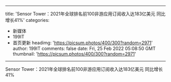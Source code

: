 
---
title: 'Sensor Tower：2021年全球排名前100非游应用订阅收入达183亿美元 同比增长41%'
categories: 
 - 新媒体
 - 199IT
 - 首页更新
headimg: 'https://picsum.photos/400/300?random=2971'
author: 199IT
comments: false
date: Fri, 25 Feb 2022 05:08:50 GMT
thumbnail: 'https://picsum.photos/400/300?random=2971'
---

<div>   
Sensor Tower：2021年全球排名前100非游应用订阅收入达183亿美元 同比增长41%  
</div>
            